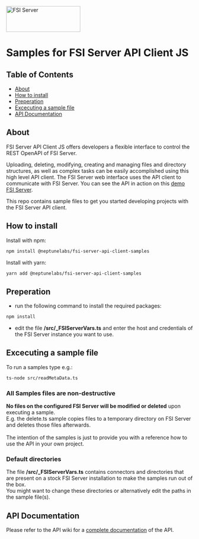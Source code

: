 <div>
    <a href="https://github.com/neptunelabs/fsi-server-api-client-js">
        <img width="200" height="70" src="https://fsi-site.neptunelabs.com/fsi/static/assets/logos/fsi_server.svg" alt="FSI Server">
    </a>
</div>

# Samples for FSI Server API Client JS



## Table of Contents

-   [About](#about)
-   [How to install](#how-to-install)
-   [Preperation](#Preperation)
-   [Excecuting a sample file](#Excecuting-a-sample-file)
- [API Documentation](https://github.com/neptunelabs/fsi-server-api-client-js/wiki)

## About
FSI Server API Client JS offers developers a flexible interface to control the REST OpenAPI of FSI Server.

Uploading, deleting, modifying, creating and managing files and directory structures, as well as complex tasks can be easily accomplished using this high level API client. The FSI Server web interface uses the API client to communicate with FSI Server. You can see the API in action on this [demo FSI Server](https://demo.fsi-server.com/fsi/interface/).

This repo contains sample files to get you started developing projects with the FSI Server API client.

## How to install

Install with npm:

```bash
npm install @neptunelabs/fsi-server-api-client-samples
```

Install with yarn:

```bash
yarn add @neptunelabs/fsi-server-api-client-samples
```
## Preperation

- run the following command to install the required packages:
```bash
npm install
```
- edit the file <b>/src/_FSIServerVars.ts</b> and enter the host and credentials of the FSI Server instance you want to use.

## Excecuting a sample file


To run a samples type e.g.:
```bash
ts-node src/readMetaData.ts
```


### All Samples files are non-destructive
<b>No files on the configured FSI Server will be modified or deleted</b> upon executing a sample.<br/>
E.g. the delete.ts sample copies files to a temporary directory on FSI Server and deletes those files afterwards.<br/><br/>
The intention of the samples is just to provide you with a reference how to use the API in your own project. 

### Default directories
The file <b>/src/_FSIServerVars.ts</b> contains connectors and directories that are present on a stock FSI Server installation to make the samples run out of the box.<br/> 
You might want to change these directories or alternatively edit the paths in the sample file(s).

## API Documentation
Please refer to the API wiki for a [complete documentation](https://github.com/neptunelabs/fsi-server-api-client-js/wiki) of the API.
 